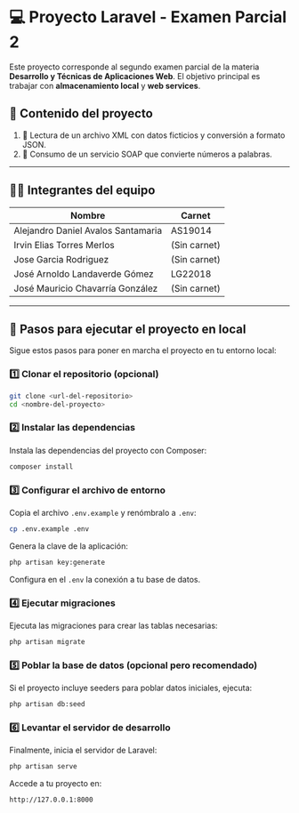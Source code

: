 
# 💻 Proyecto Laravel - Examen Parcial 2

Este proyecto corresponde al segundo examen parcial de la materia **Desarrollo y Técnicas de Aplicaciones Web**. El objetivo principal es trabajar con **almacenamiento local** y **web services**.

## 📂 Contenido del proyecto

1. 📄 Lectura de un archivo XML con datos ficticios y conversión a formato JSON.  
2. 🔄 Consumo de un servicio SOAP que convierte números a palabras.

---

## 👨‍💻 Integrantes del equipo

| Nombre | Carnet |
|--------|--------|
| Alejandro Daniel Avalos Santamaria | AS19014 |
| Irvin Elias Torres Merlos | (Sin carnet) |
| Jose Garcia Rodriguez | (Sin carnet) |
| José Arnoldo Landaverde Gómez | LG22018 |
| José Mauricio Chavarría González | (Sin carnet) |

---

## 🚀 Pasos para ejecutar el proyecto en local

Sigue estos pasos para poner en marcha el proyecto en tu entorno local:

### 1️⃣ Clonar el repositorio (opcional)

```bash
git clone <url-del-repositorio>
cd <nombre-del-proyecto>
```

### 2️⃣ Instalar las dependencias

Instala las dependencias del proyecto con Composer:

```bash
composer install
```

### 3️⃣ Configurar el archivo de entorno

Copia el archivo `.env.example` y renómbralo a `.env`:

```bash
cp .env.example .env
```

Genera la clave de la aplicación:

```bash
php artisan key:generate
```

Configura en el `.env` la conexión a tu base de datos.

### 4️⃣ Ejecutar migraciones

Ejecuta las migraciones para crear las tablas necesarias:

```bash
php artisan migrate
```

### 5️⃣ Poblar la base de datos (opcional pero recomendado)

Si el proyecto incluye seeders para poblar datos iniciales, ejecuta:

```bash
php artisan db:seed
```

### 6️⃣ Levantar el servidor de desarrollo

Finalmente, inicia el servidor de Laravel:

```bash
php artisan serve
```

Accede a tu proyecto en:

```
http://127.0.0.1:8000
```
